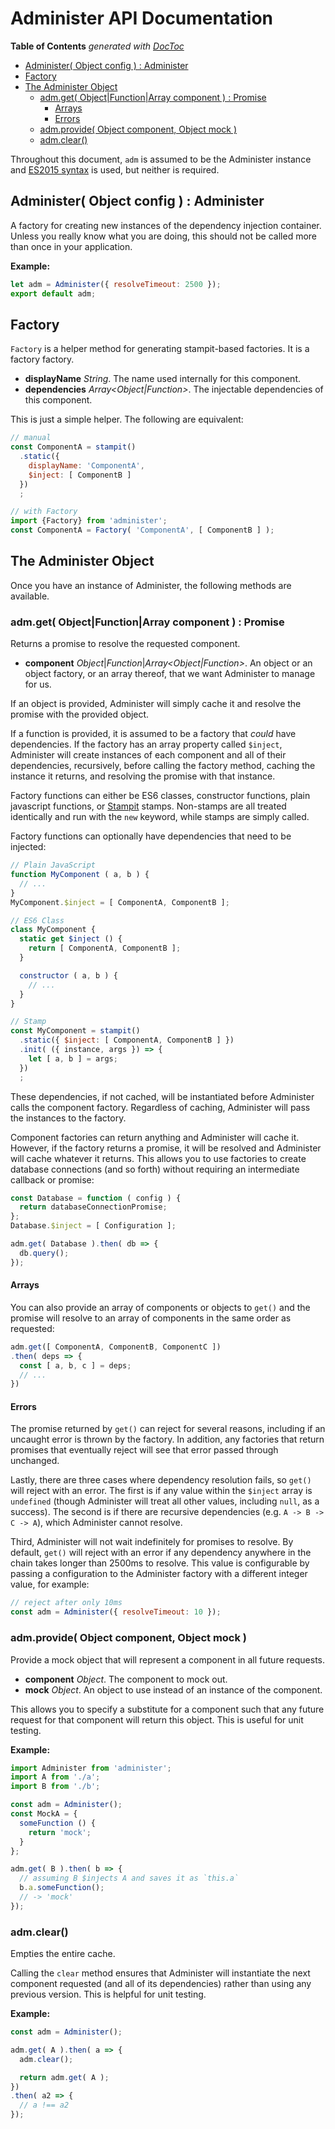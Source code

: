 # Administer API Documentation

<!-- START doctoc generated TOC please keep comment here to allow auto update -->
<!-- DON'T EDIT THIS SECTION, INSTEAD RE-RUN doctoc TO UPDATE -->
**Table of Contents**  *generated with [DocToc](https://github.com/thlorenz/doctoc)*

- [Administer( Object config ) : Administer](#administer-object-config---administer)
- [Factory](#factory)
- [The Administer Object](#the-administer-object)
  - [adm.get( Object|Function|Array component ) : Promise](#admget-objectfunctionarray-component---promise)
    - [Arrays](#arrays)
    - [Errors](#errors)
  - [adm.provide( Object component, Object mock )](#admprovide-object-component-object-mock-)
  - [adm.clear()](#admclear)

<!-- END doctoc generated TOC please keep comment here to allow auto update -->

Throughout this document, `adm` is assumed to be the Administer instance and
[ES2015 syntax](http://babeljs.io/docs/learn-es2015/) is used, but neither is required.

## Administer( Object config ) : Administer

A factory for creating new instances of the dependency injection container. Unless you really know
what you are doing, this should not be called more than once in your application.

**Example:**

```js
let adm = Administer({ resolveTimeout: 2500 });
export default adm;
```

## Factory

`Factory` is a helper method for generating stampit-based factories. It is a factory factory.

- **displayName** *String*. The name used internally for this component.
- **dependencies** *Array<Object|Function>*. The injectable dependencies of this component.

This is just a simple helper. The following are equivalent:

```js
// manual
const ComponentA = stampit()
  .static({
    displayName: 'ComponentA',
    $inject: [ ComponentB ]
  })
  ;

// with Factory
import {Factory} from 'administer';
const ComponentA = Factory( 'ComponentA', [ ComponentB ] );
```

## The Administer Object

Once you have an instance of Administer, the following methods are available.

### adm.get( Object|Function|Array component ) : Promise

Returns a promise to resolve the requested component.

- **component** *Object*|*Function*|*Array<Object|Function>*. An object or an object factory, or an
  array thereof, that we want Administer to manage for us.

If an object is provided, Administer will simply cache it and resolve the promise with the provided
object.

If a function is provided, it is assumed to be a factory that *could* have dependencies. If the
factory has an array property called `$inject`, Administer will create instances of each component
and all of their dependencies, recursively, before calling the factory method, caching the
instance it returns, and resolving the promise with that instance.

Factory functions can either be ES6 classes, constructor functions, plain javascript functions, or
[Stampit](https://github.com/stampit-org/stampit) stamps. Non-stamps are all treated identically and
run with the `new` keyword, while stamps are simply called.

Factory functions can optionally have dependencies that need to be injected:

```js
// Plain JavaScript
function MyComponent ( a, b ) {
  // ...
}
MyComponent.$inject = [ ComponentA, ComponentB ];

// ES6 Class
class MyComponent {
  static get $inject () {
    return [ ComponentA, ComponentB ];
  }

  constructor ( a, b ) {
    // ...
  }
}

// Stamp
const MyComponent = stampit()
  .static({ $inject: [ ComponentA, ComponentB ] })
  .init( ({ instance, args }) => {
    let [ a, b ] = args;
  })
  ;
```

These dependencies, if not cached, will be instantiated before Administer calls the component
factory. Regardless of caching, Administer will pass the instances to the factory.

Component factories can return anything and Administer will cache it. However, if the factory
returns a promise, it will be resolved and Administer will cache whatever it returns. This allows
you to use factories to create database connections (and so forth) without requiring an intermediate
callback or promise:

```js
const Database = function ( config ) {
  return databaseConnectionPromise;
};
Database.$inject = [ Configuration ];

adm.get( Database ).then( db => {
  db.query();
});
```

#### Arrays

You can also provide an array of components or objects to `get()` and the promise will resolve to
an array of components in the same order as requested:

```js
adm.get([ ComponentA, ComponentB, ComponentC ])
.then( deps => {
  const [ a, b, c ] = deps;
  // ...
})
```

#### Errors

The promise returned by `get()` can reject for several reasons, including if an uncaught error is
thrown by the factory. In addition, any factories that return promises that eventually reject will
see that error passed through unchanged.

Lastly, there are three cases where dependency resolution fails, so `get()` will reject with an
error.  The first is if any value within the `$inject` array is `undefined` (though Administer will
treat all other values, including `null`, as a success). The second is if there are recursive
dependencies (e.g. `A -> B -> C -> A`), which Administer cannot resolve.

Third, Administer will not wait indefinitely for promises to resolve. By default, `get()` will
reject with an error if any dependency anywhere in the chain takes longer than 2500ms to resolve.
This value is configurable by passing a configuration to the Administer factory with a different
integer value, for example:

```js
// reject after only 10ms
const adm = Administer({ resolveTimeout: 10 });
```

### adm.provide( Object component, Object mock )

Provide a mock object that will represent a component in all future requests.

* **component** *Object*. The component to mock out.
* **mock** *Object*. An object to use instead of an instance of the component.

This allows you to specify a substitute for a component such that any future request for that
component will return this object. This is useful for unit testing.

**Example:**

```js
import Administer from 'administer';
import A from './a';
import B from './b';

const adm = Administer();
const MockA = {
  someFunction () {
    return 'mock';
  }
};

adm.get( B ).then( b => {
  // assuming B $injects A and saves it as `this.a`
  b.a.someFunction();
  // -> 'mock'
});
```

### adm.clear()

Empties the entire cache.

Calling the `clear` method ensures that Administer will instantiate the next component requested
(and all of its dependencies) rather than using any previous version. This is helpful for unit
testing.

**Example:**

```js
const adm = Administer();

adm.get( A ).then( a => {
  adm.clear();

  return adm.get( A );
})
.then( a2 => {
  // a !== a2
});
```

